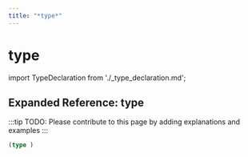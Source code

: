 ```yaml
---
title: "*type*"
---
```


# type

import TypeDeclaration from './_type_declaration.md';

<TypeDeclaration />

## Expanded Reference: type

:::tip
TODO: Please contribute to this page by adding explanations and examples
:::

```lisp
(type )
```
